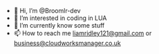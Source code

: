 - 👋 Hi, I’m @Broomlr-dev
- 👀 I’m interested in coding in LUA
- 🌱 I’m currently know some stuff
- 📫 How to reach me liamridley121@gmail.com or business@cloudworksmanager.co.uk

<!---
Broomlr-dev/Broomlr-dev is a ✨ special ✨ repository because its `README.md` (this file) appears on your GitHub profile.
You can click the Preview link to take a look at your changes.
--->
